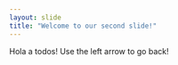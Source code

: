 ```yaml
---
layout: slide
title: "Welcome to our second slide!"
---
```

Hola a todos!
Use the left arrow to go back!
